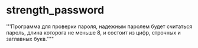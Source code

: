# strength_password
'''Программа для проверки пароля, надежным паролем будет считаться пароль, длина которога не меньше 8, и состоит из цифр, строчных и заглавных букв."""
